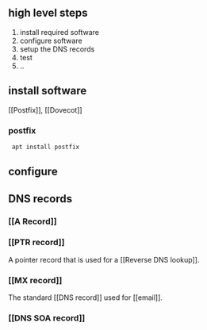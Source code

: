 ## high level steps
1. install required software
2. configure software
3. setup the DNS records
4. test
5. ..

## install software
[[Postfix]], [[Dovecot]]

### postfix

```bash
 apt install postfix
```

## configure

## DNS records

### [[A Record]]

### [[PTR record]]

A pointer record that is used for a [[Reverse DNS lookup]].
### [[MX record]]

The standard [[DNS record]] used for [[email]].

### [[DNS SOA record]]
